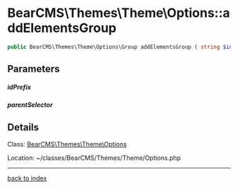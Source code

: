 # BearCMS\Themes\Theme\Options::addElementsGroup

```php
public BearCMS\Themes\Theme\Options\Group addElementsGroup ( string $idPrefix , string $parentSelector )
```

## Parameters

##### idPrefix

##### parentSelector

## Details

Class: [BearCMS\Themes\Theme\Options](bearcms.themes.theme.options.class.md)

Location: ~/classes/BearCMS/Themes/Theme/Options.php

---

[back to index](index.md)

